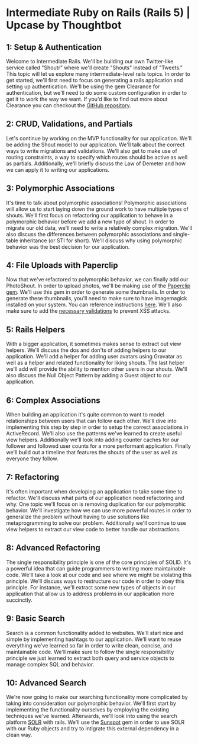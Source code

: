 # Intermediate Ruby on Rails (Rails 5) | Upcase by Thoughtbot

## 1: Setup & Authentication

Welcome to Intermediate Rails. We'll be building our own Twitter-like service called "Shoutr" where we'll create "Shouts" instead of "Tweets." This topic will let us explore many intermediate-level rails topics. In order to get started, we'll first need to focus on generating a rails application and setting up authentication. We'll be using the gem Clearance for authentication, but we'll need to do some custom configuration in order to get it to work the way we want. If you'd like to find out more about Clearance you can checkout the [GitHub repository](https://github.com/thoughtbot/clearance).

## 2: CRUD, Validations, and Partials

Let's continue by working on the MVP functionality for our application. We'll be adding the Shout model to our application. We'll talk about the correct ways to write migrations and validations. We'll also get to make use of routing constraints, a way to specify which routes should be active as well as partials. Additionally, we'll briefly discuss the Law of Demeter and how we can apply it to writing our applications.

## 3: Polymorphic Associations

It's time to talk about polymorphic associations! Polymorphic associations will allow us to start laying down the ground work to have multiple types of shouts. We'll first focus on refactoring our application to behave in a polymorphic behavior before we add a new type of shout. In order to migrate our old data, we'll need to write a relatively complex migration. We'll also discuss the differences between polymorphic associations and single-table inheritance (or STI for short). We'll discuss why using polymorphic behavior was the best decision for our application.

## 4: File Uploads with Paperclip

Now that we've refactored to polymorphic behavior, we can finally add our PhotoShout. In order to upload photos, we'll be making use of the [Paperclip gem](https://github.com/thoughtbot/paperclip). We'll use this gem in order to generate some thumbnails. In order to generate these thumbnails, you'll need to make sure to have imagemagick installed on your system. You can reference instructions [here](https://github.com/thoughtbot/paperclip#image-processor). We'll also make sure to add the [necessary validations](https://github.com/thoughtbot/paperclip#validations) to prevent XSS attacks.

## 5: Rails Helpers

With a bigger application, it sometimes makes sense to extract out view helpers. We'll discuss the dos and don'ts of adding helpers to our application. We'll add a helper for adding user avatars using Gravatar as well as a helper and related functionality for liking shouts. The last helper we'll add will provide the ability to mention other users in our shouts. We'll also discuss the Null Object Pattern by adding a Guest object to our application.

## 6: Complex Associations

When building an application it's quite common to want to model relationships between users that can follow each other. We'll dive into implementing this step by step in order to setup the correct associations in ActiveRecord. We'll also use the patterns we've learned to create useful view helpers. Additionally we'll look into adding counter caches for our follower and followed user counts for a more performant application. Finally we'll build out a timeline that features the shouts of the user as well as everyone they follow.

## 7: Refactoring

It's often important when developing an application to take some time to refactor. We'll discuss what parts of our application need refactoring and why. One topic we'll focus on is removing duplication for our polymorphic behavior. We'll investigate how we can use more powerful routes in order to generalize the problem without having to use solutions like metaprogramming to solve our problem. Additionally we'll continue to use view helpers to extract our view code to better handle our abstractions.

## 8: Advanced Refactoring

The single responsibility principle is one of the core principles of SOLID. It's a powerful idea that can guide programmers to writing more maintainable code. We'll take a look at our code and see where we might be violating this principle. We'll discuss ways to restructure our code in order to obey this principle. For instance, we'll extract some new types of objects in our application that allow us to address problems in our application more succinctly.

## 9: Basic Search

Search is a common functionality added to websites. We'll start nice and simple by implementing hashtags to our application. We'll want to reuse everything we've learned so far in order to write clean, concise, and maintainable code. We'll make sure to follow the single responsibility principle we just learned to extract both query and service objects to manage complex SQL and behavior.

## 10: Advanced Search

We're now going to make our searching functionality more complicated by taking into consideration our polymorphic behavior. We'll first start by implementing the functionality ourselves by employing the existing techniques we've learned. Afterwards, we'll look into using the search platform [SOLR](http://lucene.apache.org/solr/) with rails. We'll use the [Sunspot](https://github.com/sunspot/sunspot) gem in order to use SOLR with our Ruby objects and try to intigrate this external dependency in a clean way.
